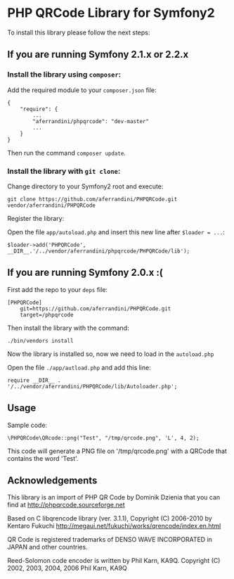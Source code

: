 # PHP QRCode Library for Symfony2

To install this library please follow the next steps:

## If you are running Symfony 2.1.x or 2.2.x

### Install the library using `composer`:

Add the required module to your `composer.json` file:

    {
        "require": {
            ...
            "aferrandini/phpqrcode": "dev-master"
            ...
        }
    }

Then run the command `composer update`.

### Install the library with `git clone`:

Change directory to your Symfony2 root and execute:

    git clone https://github.com/aferrandini/PHPQRCode.git vendor/aferrandini/PHPQRCode

Register the library:

Open the file `app/autoload.php` and insert this new line after `$loader = ...`:

    $loader->add('PHPQRCode', __DIR__.'/../vendor/aferrandini/phpqrcode/PHPQRCode/lib');

## If you are running Symfony 2.0.x :(

First add the repo to your `deps` file:

    [PHPQRCode]
        git=https://github.com/aferrandini/PHPQRCode.git
        target=/phpqrcode

Then install the library with the command:

    ./bin/vendors install

Now the library is installed so, now we need to load in the `autoload.php`

Open the file `./app/autload.php` and add this line:

    require __DIR__ . '/../vendor/aferrandini/PHPQRCode/lib/Autoloader.php';


## Usage

Sample code:

    \PHPQRCode\QRcode::png("Test", "/tmp/qrcode.png", 'L', 4, 2);

This code will generate a PNG file on '/tmp/qrcode.png' with a QRCode that contains the word 'Test'.

## Acknowledgements

This library is an import of PHP QR Code by Dominik Dzienia that you can find at http://phpqrcode.sourceforge.net

Based on C libqrencode library (ver. 3.1.1), Copyright (C) 2006-2010 by Kentaro Fukuchi
http://megaui.net/fukuchi/works/qrencode/index.en.html

QR Code is registered trademarks of DENSO WAVE INCORPORATED in JAPAN and other countries.

Reed-Solomon code encoder is written by Phil Karn, KA9Q. Copyright (C) 2002, 2003, 2004, 2006 Phil Karn, KA9Q